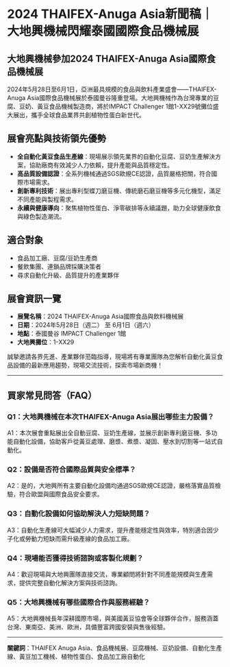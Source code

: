 # 2024 THAIFEX-Anuga Asia新聞稿｜大地興機械閃耀泰國國際食品機械展

## 大地興機械參加2024 THAIFEX-Anuga Asia國際食品機械展

2024年5月28日至6月1日，亞洲最具規模的食品與飲料產業盛會——THAIFEX-Anuga Asia國際食品機械展於泰國曼谷隆重登場。大地興機械作為台灣專業的豆腐、豆奶、黃豆食品機械製造商，將於IMPACT Challenger 1館1-XX29號攤位盛大展出，攜手全球食品業界共創植物性蛋白新世代。

## 展會亮點與技術領先優勢

- **全自動化黃豆食品生產線**：現場展示領先業界的自動化豆腐、豆奶生產解決方案，協助廠商有效減少人力依賴，提升產能與品質穩定性。
- **高品質設備認證**：全系列機械通過SGS歐規CE認證，品質嚴格把關，符合國際市場需求。
- **創新專利技術**：展出專利型蝶刀磨豆機、傳統磨石磨豆機等多元化機型，滿足不同產能與製程需求。
- **永續與健康導向**：聚焦植物性蛋白、淨零碳排等永續議題，助力全球健康飲食與綠色製造潮流。

## 適合對象

- 食品加工廠、豆腐/豆奶生產商
- 餐飲集團、連鎖品牌採購決策者
- 尋求自動化升級、品質提升的產業夥伴

## 展會資訊一覽

- **展覽名稱**：2024 THAIFEX-Anuga Asia國際食品與飲料機械展
- **日期**：2024年5月28日（週二） 至 6月1日（週六）
- **地點**：泰國曼谷 IMPACT Challenger 1館
- **大地興攤位**：1-XX29

誠摯邀請各界先進、產業夥伴蒞臨指導，現場將有專業團隊為您解析自動化黃豆食品設備的最新應用趨勢，現場交流技術，探索市場新商機！

---

## 買家常見問答（FAQ）

### Q1：大地興機械在本次THAIFEX-Anuga Asia展出哪些主力設備？
A1：本次展會重點展出全自動豆腐、豆奶生產線，並展示創新專利磨豆機、多功能自動化設備，協助客戶從黃豆處理、磨漿、煮漿、凝固、壓水到切割等一站式自動化。

### Q2：設備是否符合國際品質與安全標準？
A2：是的，大地興所有主要自動化設備均通過SGS歐規CE認證，嚴格落實品質檢驗，符合歐盟與國際食品安全要求。

### Q3：自動化設備如何協助解決人力短缺問題？
A3：自動化生產線可大幅減少人力需求，提升產能穩定性與效率，特別適合因少子化或勞動力短缺而需升級產線的食品加工廠。

### Q4：現場能否獲得技術諮詢或客製化規劃？
A4：歡迎現場與大地興團隊直接交流，專業顧問將針對不同產能規模與生產需求，提供完整自動化解決方案與技術諮詢。

### Q5：大地興機械有哪些國際合作與服務經驗？
A5：大地興機械長年深耕國際市場，與美國黃豆協會等全球夥伴合作，服務涵蓋台灣、東南亞、美洲、歐洲，具備豐富跨國安裝與售後經驗。

---

**關鍵詞**：THAIFEX Anuga Asia、食品機械展、豆腐機械、豆奶設備、自動化生產線、黃豆加工機械、植物性蛋白、食品加工廠自動化
